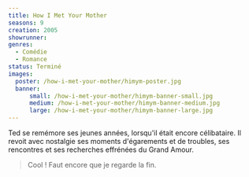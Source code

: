 ```yaml
---
title: How I Met Your Mother
seasons: 9
creation: 2005
showrunner:
genres:
  - Comédie
  - Romance
status: Terminé
images:
  poster: /how-i-met-your-mother/himym-poster.jpg
  banner:
      small: /how-i-met-your-mother/himym-banner-small.jpg
      medium: /how-i-met-your-mother/himym-banner-medium.jpg
      large: /how-i-met-your-mother/himym-banner-large.jpg
---
```


Ted se remémore ses jeunes années, lorsqu'il était encore célibataire. Il revoit avec nostalgie ses moments d'égarements et de troubles, ses rencontres et ses recherches effrénées du Grand Amour.

> Cool ! Faut encore que je regarde la fin.
